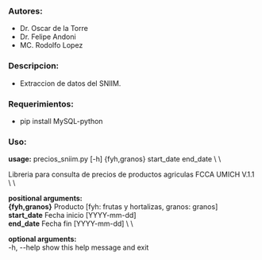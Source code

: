 ### Autores:

- Dr. Oscar de la Torre
- Dr. Felipe Andoni
- MC. Rodolfo Lopez

### Descripcion:

- Extraccion de datos del SNIIM.

### Requerimientos:

- pip install MySQL-python

### Uso:

**usage:** precios_sniim.py [-h] {fyh,granos} start_date end_date \ 
\

Libreria para consulta de precios de productos agriculas FCCA UMICH V.1.1 \ 
\

**positional arguments:** \
  **{fyh,granos}**  Producto [fyh: frutas y hortalizas, granos: granos] \
  **start_date**    Fecha inicio [YYYY-mm-dd] \
  **end_date**      Fecha fin [YYYY-mm-dd] \ 
\

**optional arguments:** \
  -h, --help    show this help message and exit
